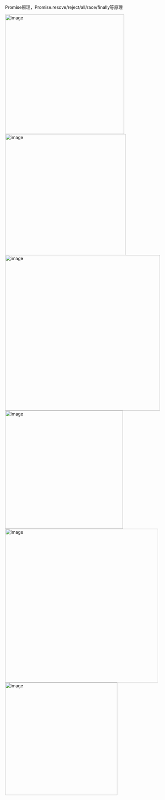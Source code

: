 Promise原理，Promise.resove/reject/all/race/finally等原理

<img width="385" alt="image" src="https://user-images.githubusercontent.com/30307995/189087817-974b52d4-d2d6-4963-b802-dcd0cc0a6775.png">
<img width="390" alt="image" src="https://user-images.githubusercontent.com/30307995/189088923-6328c781-974a-47ea-a7ee-dc10bf85cf3a.png">
<img width="501" alt="image" src="https://user-images.githubusercontent.com/30307995/189089639-88cb69e8-6f8f-4053-8b50-7aa6e7e68781.png">
<img width="381" alt="image" src="https://user-images.githubusercontent.com/30307995/189090831-fb2d78b9-7e21-4320-8b1e-88621ac4339b.png">
<img width="495" alt="image" src="https://user-images.githubusercontent.com/30307995/189091012-a5879988-ff8f-4ed4-b37e-f83d10faee3f.png">
<img width="363" alt="image" src="https://user-images.githubusercontent.com/30307995/189091758-ddca1158-10e6-4b1d-a190-d787160259fb.png">
